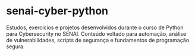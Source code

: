 # senai-cyber-python
Estudos, exercícios e projetos desenvolvidos durante o curso de Python para Cybersecurity no SENAI. Conteúdo voltado para automação, análise de vulnerabilidades, scripts de segurança e fundamentos de programação segura.
